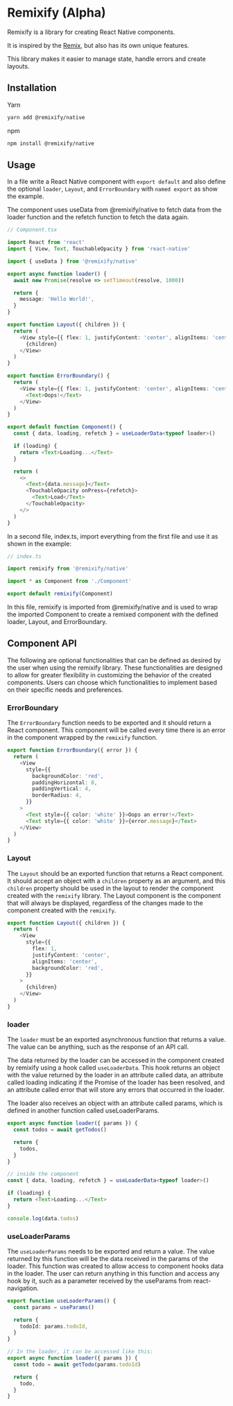 # Remixify (Alpha)

Remixify is a library for creating React Native components.

It is inspired by the [Remix](https://remix.run), but also has its own unique features.

This library makes it easier to manage state, handle errors and create layouts.

## Installation

Yarn

```sh
yarn add @remixify/native
```

npm

```sh
npm install @remixify/native
```

## Usage

In a file write a React Native component with `export default` and also define the optional `loader`, `Layout`, and `ErrorBoundary` with `named export` as show the example.

The component uses useData from @remixify/native to fetch data from the loader function and the refetch function to fetch the data again.

```typescript
// Component.tsx

import React from 'react'
import { View, Text, TouchableOpacity } from 'react-native'

import { useData } from '@remixify/native'

export async function loader() {
  await new Promise(resolve => setTimeout(resolve, 1000))

  return {
    message: 'Hello World!',
  }
}

export function Layout({ children }) {
  return (
    <View style={{ flex: 1, justifyContent: 'center', alignItems: 'center' }}>
      {children}
    </View>
  )
}

export function ErrorBoundary() {
  return (
    <View style={{ flex: 1, justifyContent: 'center', alignItems: 'center' }}>
      <Text>Oops!</Text>
    </View>
  )
}

export default function Component() {
  const { data, loading, refetch } = useLoaderData<typeof loader>()

  if (loading) {
    return <Text>Loading...</Text>
  }

  return (
    <>
      <Text>{data.message}</Text>
      <TouchableOpacity onPress={refetch}>
        <Text>Load</Text>
      </TouchableOpacity>
    </>
  )
}
```

In a second file, index.ts, import everything from the first file and use it as shown in the example:

```typescript
// index.ts

import remixify from '@remixify/native'

import * as Component from './Component'

export default remixify(Component)
```

In this file, remixify is imported from @remixify/native and is used to wrap the imported Component to create a remixed component with the defined loader, Layout, and ErrorBoundary.

## Component API

The following are optional functionalities that can be defined as desired by the user when using the remixify library. These functionalities are designed to allow for greater flexibility in customizing the behavior of the created components. Users can choose which functionalities to implement based on their specific needs and preferences.

### ErrorBoundary

The `ErrorBoundary` function needs to be exported and it should return a React component. This component will be called every time there is an error in the component wrapped by the `remixify` function.

```typescript
export function ErrorBoundary({ error }) {
  return (
    <View
      style={{
        backgroundColor: 'red',
        paddingHorizontal: 8,
        paddingVertical: 4,
        borderRadius: 4,
      }}
    >
      <Text style={{ color: 'white' }}>Oops an error!</Text>
      <Text style={{ color: 'white' }}>{error.message}</Text>
    </View>
  )
}
```

### Layout

The `Layout` should be an exported function that returns a React component. It should accept an object with a `children` property as an argument, and this `children` property should be used in the layout to render the component created with the `remixify` library. The Layout component is the component that will always be displayed, regardless of the changes made to the component created with the `remixify`.

```typescript
export function Layout({ children }) {
  return (
    <View
      style={{
        flex: 1,
        justifyContent: 'center',
        alignItems: 'center',
        backgroundColor: 'red',
      }}
    >
      {children}
    </View>
  )
}
```

### loader

The `loader` must be an exported asynchronous function that returns a value. The value can be anything, such as the response of an API call.

The data returned by the loader can be accessed in the component created by remixify using a hook called `useLoaderData`. This hook returns an object with the value returned by the loader in an attribute called data, an attribute called loading indicating if the Promise of the loader has been resolved, and an attribute called error that will store any errors that occurred in the loader.

The loader also receives an object with an attribute called params, which is defined in another function called useLoaderParams.

```typescript
export async function loader({ params }) {
  const todos = await getTodos()

  return {
    todos,
  }
}

// inside the component
const { data, loading, refetch } = useLoaderData<typeof loader>()

if (loading) {
  return <Text>Loading...</Text>
}

console.log(data.todos)
```

### useLoaderParams

The `useLoaderParams` needs to be exported and return a value. The value returned by this function will be the data received in the params of the loader. This function was created to allow access to component hooks data in the loader. The user can return anything in this function and access any hook by it, such as a parameter received by the useParams from react-navigation.

```typescript
export function useLoaderParams() {
  const params = useParams()

  return {
    todoId: params.todoId,
  }
}

// In the loader, it can be accessed like this:
export async function loader({ params }) {
  const todo = await getTodo(params.todoId)

  return {
    todo,
  }
}
```

